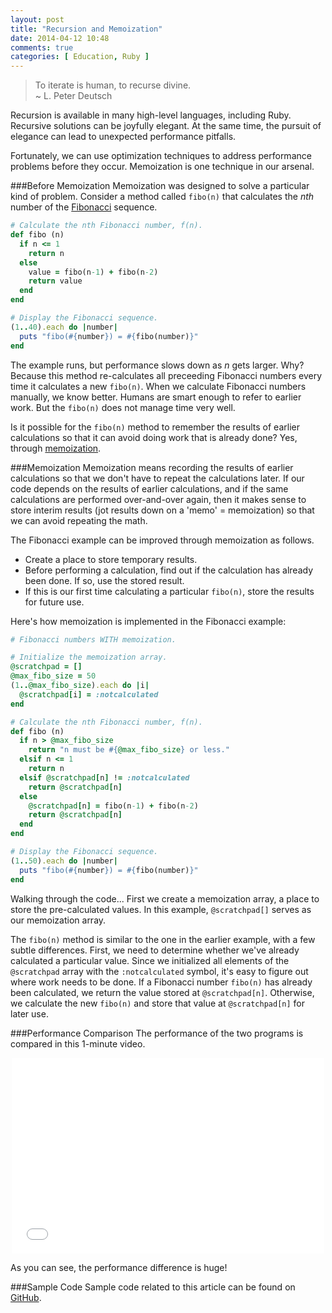 ```yaml
---
layout: post
title: "Recursion and Memoization"
date: 2014-04-12 10:48
comments: true
categories: [ Education, Ruby ]
---
```

>To iterate is human, to recurse divine.
>&nbsp;<br/>
>~ L. Peter Deutsch

Recursion is available in many high-level languages, including Ruby. Recursive solutions can be joyfully elegant. At the same time, the pursuit of elegance can lead to unexpected performance pitfalls.

Fortunately, we can use optimization techniques to address performance problems before they occur. Memoization is one technique in our arsenal.
<!--more-->
###Before Memoization
Memoization was designed to solve a particular kind of problem. Consider a method called `fibo(n)` that calculates the _nth_ number of the [Fibonacci](http://en.wikipedia.org/wiki/Fibonacci_number) sequence.

```ruby
# Calculate the nth Fibonacci number, f(n).
def fibo (n)
  if n <= 1
    return n
  else
    value = fibo(n-1) + fibo(n-2)
    return value
  end
end

# Display the Fibonacci sequence.
(1..40).each do |number|
  puts "fibo(#{number}) = #{fibo(number)}"
end
```

The example runs, but performance slows down as _n_ gets larger. Why? Because this method re-calculates all preceeding Fibonacci numbers every time it calculates a new `fibo(n)`. When we calculate Fibonacci numbers manually, we know better. Humans are smart enough to refer to earlier work. But the `fibo(n)` does not manage time very well.

Is it possible for the `fibo(n)` method to remember the results of earlier calculations so that it can avoid doing work that is already done? Yes, through [memoization](http://en.wikipedia.org/wiki/Memoization).

###Memoization
Memoization means recording the results of earlier calculations so that we don't have to repeat the calculations later. If our code depends on the results of earlier calculations, and if the same calculations are performed over-and-over again, then it makes sense to store interim results (jot results down on a 'memo' = memoization) so that we can avoid repeating the math. 

The Fibonacci example can be improved through memoization as follows.

* Create a place to store temporary results.
* Before performing a calculation, find out if the calculation has
already been done. If so, use the stored result.
* If this is our first time calculating a particular `fibo(n)`, store
the results for future use.

Here's how memoization is implemented in the Fibonacci example:

```ruby
# Fibonacci numbers WITH memoization.

# Initialize the memoization array.
@scratchpad = []
@max_fibo_size = 50
(1..@max_fibo_size).each do |i|
  @scratchpad[i] = :notcalculated
end

# Calculate the nth Fibonacci number, f(n).
def fibo (n)
  if n > @max_fibo_size
    return "n must be #{@max_fibo_size} or less."
  elsif n <= 1
    return n
  elsif @scratchpad[n] != :notcalculated
    return @scratchpad[n]
  else
    @scratchpad[n] = fibo(n-1) + fibo(n-2)
    return @scratchpad[n]
  end
end

# Display the Fibonacci sequence.
(1..50).each do |number|
  puts "fibo(#{number}) = #{fibo(number)}"
end
```

Walking through the code... First we create a memoization array, a place to store the pre-calculated values. In this example, `@scratchpad[]` serves as our memoization array.

The `fibo(n)` method is similar to the one in the earlier example, with a few subtle differences. First, we need to determine whether we've already calculated a particular value. Since we initialized all elements of the `@scratchpad` array with the `:notcalculated` symbol, it's easy to figure out where work needs to be done. If a Fibonacci number `fibo(n)` has already been calculated, we return the value stored at `@scratchpad[n]`. Otherwise, we calculate the new `fibo(n)` and store that value at `@scratchpad[n]` for later use.

###Performance Comparison
The performance of the two programs is compared in this 1-minute video.

<center><iframe src="//player.vimeo.com/video/91841948" width="500" height="313" frameborder="0" webkitallowfullscreen mozallowfullscreen allowfullscreen></iframe></center>

As you can see, the performance difference is huge!

###Sample Code
Sample code related to this article can be found on [GitHub](https://github.com/RayHightower/fibonacci).

